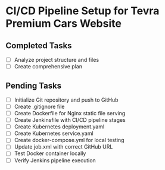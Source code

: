 # CI/CD Pipeline Setup for Tevra Premium Cars Website

## Completed Tasks
- [ ] Analyze project structure and files
- [ ] Create comprehensive plan

## Pending Tasks
- [ ] Initialize Git repository and push to GitHub
- [ ] Create .gitignore file
- [ ] Create Dockerfile for Nginx static file serving
- [ ] Create Jenkinsfile with CI/CD pipeline stages
- [ ] Create Kubernetes deployment.yaml
- [ ] Create Kubernetes service.yaml
- [ ] Create docker-compose.yml for local testing
- [ ] Update job.xml with correct GitHub URL
- [ ] Test Docker container locally
- [ ] Verify Jenkins pipeline execution

